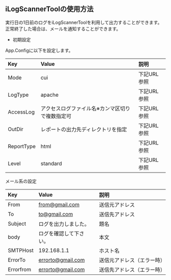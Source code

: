 ## iLogScannerToolの使用方法

実行日の1日前のログをiLogScannerToolを利用して出力することができます。
正常終了した場合は、メールを通知することができます。

- 初期設定

App.Configに以下を設定します。

|Key|Value|説明|
|:--|:--|:--|
|Mode|cui|下記URL参照|
|LogType|apache|下記URL参照|
|AccessLog|アクセスログファイル名※カンマ区切りで複数指定可|下記URL参照|
|OutDir|レポートの出力先ディレクトリを指定|下記URL参照|
|ReportType|html|下記URL参照|
|Level|standard|下記URL参照|

メール系の設定

|Key|Value|説明|
|:--|:--|:--|
|From|from@gmail.com|送信元アドレス|
|To|to@gmail.com|送信先アドレス|
|Subject|ログを出力しました。|題名|
|body|ログを確認して下さい。|本文|
|SMTPHost|192.168.1.1|ホスト名|
|ErrorTo|errorto@gmail.com|送信元アドレス（エラー時）|
|Errorfrom|errorto@gmail.com|送信先アドレス（エラー時）|

